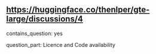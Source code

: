 ## https://huggingface.co/thenlper/gte-large/discussions/4

contains_question: yes

question_part: Licence and Code availability